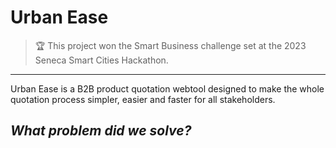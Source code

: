 # **Urban Ease**

> 🏆 This project won the Smart Business challenge set at the 2023 Seneca Smart Cities Hackathon.

---

Urban Ease is a B2B product quotation webtool designed to make the whole quotation process simpler, easier and faster for all stakeholders.

## _What problem did we solve?_
